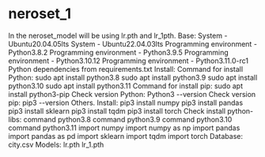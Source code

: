 # neroset_1
In the neroset_model will be using lr.pth and lr_1pth.
Base:
System - Ubuntu20.04.05lts
System - Ubuntu22.04.03lts
Programming environment - Python3.8.2
Programming environment - Python3.9.5
Programming environment - Python3.10.12
Programming environment - Python3.11.0-rc1
Python dependencies from requirements.txt
Install:
Command for install Python:
sudo apt install python3.8
sudo apt install python3.9
sudo apt install python3.10
sudo apt install python3.11
Command for install pip:
sudo apt install python3-pip
Check version Python:
Python3 --version
Check version pip:
pip3 --version
Others.
Install:
pip3 install numpy
pip3 install pandas
pip3 install sklearn
pip3 install tqdm
pip3 install torch
Check install python-libs:
command python3.8
command python3.9
command python3.10
command python3.11
import numpy
import numpy as np
import pandas
import pandas as pd
import sklearn
import tqdm
import torch
Database:
city.csv
Models:
lr.pth
lr_1.pth
